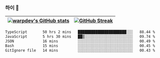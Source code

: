 
### 하이 👋
[![warpdev's GitHub stats](https://github-readme-stats.vercel.app/api?username=warpdev&show_icons=true&theme=vue-dark)](#) |[![GitHub Streak](https://github-readme-streak-stats.herokuapp.com/?user=warpdev&theme=dark)](#)
--- | --- |
<!--START_SECTION:waka-->

```txt
TypeScript       50 hrs 2 mins   ██████████████████████░░░   88.44 %
JavaScript       5 hrs 30 mins   ██▒░░░░░░░░░░░░░░░░░░░░░░   09.74 %
JSON             16 mins         ░░░░░░░░░░░░░░░░░░░░░░░░░   00.49 %
Bash             15 mins         ░░░░░░░░░░░░░░░░░░░░░░░░░   00.45 %
GitIgnore file   14 mins         ░░░░░░░░░░░░░░░░░░░░░░░░░   00.43 %
```

<!--END_SECTION:waka-->

<!--
**warpdev/warpdev** is a ✨ _special_ ✨ repository because its `README.md` (this file) appears on your GitHub profile.

Here are some ideas to get you started:

- 🔭 I’m currently working on ...
- 🌱 I’m currently learning ...
- 👯 I’m looking to collaborate on ...
- 🤔 I’m looking for help with ...
- 💬 Ask me about ...
- 📫 How to reach me: ...
- 😄 Pronouns: ...
- ⚡ Fun fact: ...
-->
